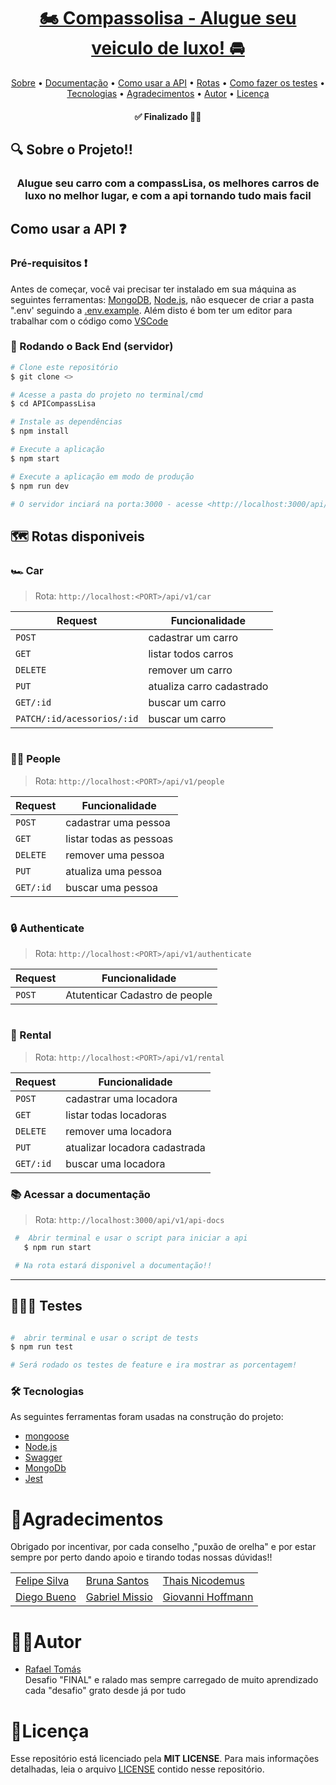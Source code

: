 <h1 align="center">
      <a href="#" alt="Compassolisa - Alugue seu veiculo de luxo!">  🏍 Compassolisa - Alugue seu veiculo de luxo! 🚘</a>
</h1>

<p align="center">
 <a href="#-sobre-o-projeto">Sobre</a> •
 <a href="./CompassLisa_Documentation.yml">Documentação</a> •
 <a href="#-como-usar-a-API">Como usar a API</a> •
 <a href="#-rotas-disponiveis">Rotas</a> •  
 <a href="#-testes">Como fazer os testes</a> •  
 <a href="#-tecnologias">Tecnologias</a> • 
 <a href="#-agradecimentos">Agradecimentos</a> • 
 <a href="#-autor">Autor</a> • 
 <a href="#-licença">Licença</a>
</p>

<h4 align="center">
	✅  Finalizado 🤟🏿 
</h4>

##  🔍 Sobre o Projeto!! 

<h3 align="center">
   Alugue seu carro com a compassLisa, os melhores carros de luxo no melhor lugar, e com a api tornando tudo mais facil
</h3>


## Como usar a API ❓

### Pré-requisitos ❗️

Antes de começar, você vai precisar ter instalado em sua máquina as seguintes ferramentas:
[MongoDB](https://www.mongodb.com), [Node.js](https://nodejs.org/en/),
não esquecer de criar a pasta ".env' seguindo a [.env.example](./env.example).
Além disto é bom ter um editor para trabalhar com o código como [VSCode](https://code.visualstudio.com/)

### 🎲 Rodando o Back End (servidor)

```bash
# Clone este repositório
$ git clone <>

# Acesse a pasta do projeto no terminal/cmd
$ cd APICompassLisa

# Instale as dependências
$ npm install

# Execute a aplicação 
$ npm start

# Execute a aplicação em modo de produção 
$ npm run dev

# O servidor inciará na porta:3000 - acesse <http://localhost:3000/api/v1> 
```

## 🗺 Rotas disponiveis 

### 🏎 Car 
> Rota: `http://localhost:<PORT>/api/v1/car`

 Request                    | Funcionalidade                 |
 ---------------------------|--------------------------|
 `POST`                    | cadastrar um carro       |
 `GET`                     | listar todos carros      |
 `DELETE`                  | remover um carro         |
 `PUT`                     | atualiza carro cadastrado|
 `GET/:id`                 | buscar um carro          |
 `PATCH/:id/acessorios/:id`| buscar um carro          |

#

### 🤵🏾 People 
> Rota: `http://localhost:<PORT>/api/v1/people`
 
| Request    | Funcionalidade                 |
 -----------| -------------------------|
 `POST`     | cadastrar uma pessoa     |
 `GET`      | listar todas as pessoas  |
 `DELETE`   | remover uma pessoa       |
 `PUT`      | atualiza uma pessoa      |
 `GET/:id`  | buscar uma pessoa        |

#

### 🔒  Authenticate
> Rota: `http://localhost:<PORT>/api/v1/authenticate`

 Request   | Funcionalidade                          |
 --------- | ----------------------------------|
 | `POST`    | Atutenticar Cadastro de people    

#

 ### 💸 Rental
> Rota: `http://localhost:<PORT>/api/v1/rental`
 
 Request   | Funcionalidade   |
 ----------| ------------------------------|
  `POST`   | cadastrar uma locadora        |
  `GET`    | listar todas locadoras        |
  `DELETE` | remover uma locadora          |
  `PUT`    | atualizar locadora cadastrada |
  `GET/:id`| buscar uma locadora           |


 ### 📚 Acessar a documentação 
 > Rota: `http://localhost:3000/api/v1/api-docs`
 ```bash
  #  Abrir terminal e usar o script para iniciar a api
    $ npm run start

  # Na rota estará disponivel a documentação!!  
  ```

---

## 👨🏿‍🔬 Testes 

 
```bash

#  abrir terminal e usar o script de tests
$ npm run test

# Será rodado os testes de feature e ira mostrar as porcentagem!
```

### 🛠 Tecnologias

As seguintes ferramentas foram usadas na construção do projeto:

- [mongoose](https://mongoosejs.com)
- [Node.js](https://nodejs.org/en/)
- [Swagger](https://swagger.io)
- [MongoDb](https://www.mongodb.com)
- [Jest](https://www.Jest.com)

# 🦸Agradecimentos
 Obrigado por incentivar, por cada conselho ,"puxão de orelha" e por estar sempre por perto dando apoio e tirando todas nossas dúvidas!!

<table>
    <tr>
        <td><a href="" >Felipe Silva</td>
        <td><a href="" >Bruna Santos</td>
        <td><a href="" >Thais Nicodemus</td>
    </tr>
    <tr>
        <td><a href="" >Diego Bueno</td>
        <td><a href="" >Gabriel Missio</td>
        <td><a href="" >Giovanni Hoffmann</td>
    </tr>
</table>

# 👨‍💻Autor

- [Rafael Tomás](https://www.linkedin.com/in/rafael-tomas-30b9671a9/)<br>
 Desafio "FINAL" e ralado mas sempre carregado de muito aprendizado cada "desafio" grato desde já por tudo

# 📝Licença

Esse repositório está licenciado pela **MIT LICENSE**. Para mais informações detalhadas, leia o arquivo [LICENSE](./LICENSE) contido nesse repositório.